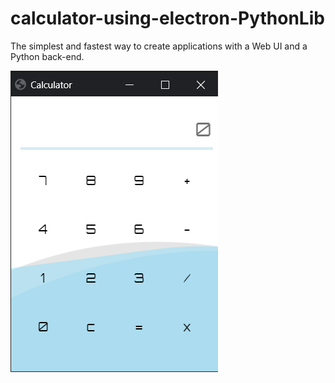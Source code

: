 # calculator-using-electron-PythonLib
The simplest and fastest way to create applications with a Web UI and a Python back-end.

![Calculator](ui_sample.png)
